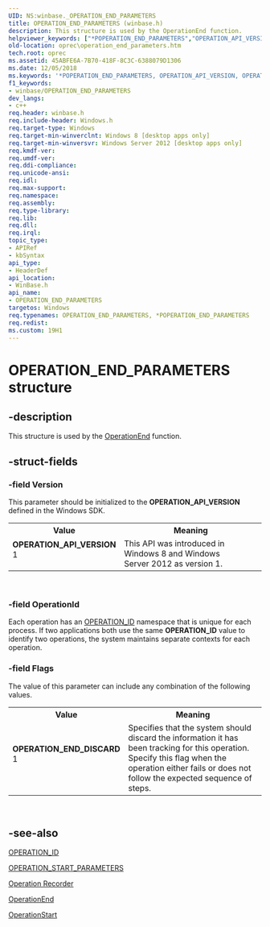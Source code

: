 ```yaml
---
UID: NS:winbase._OPERATION_END_PARAMETERS
title: OPERATION_END_PARAMETERS (winbase.h)
description: This structure is used by the OperationEnd function.helpviewer_keywords: ["*POPERATION_END_PARAMETERS","OPERATION_API_VERSION","OPERATION_END_DISCARD","OPERATION_END_PARAMETERS","OPERATION_END_PARAMETERS structure [Operation Recorder]","POPERATION_END_PARAMETERS","POPERATION_END_PARAMETERS structure pointer [Operation Recorder]","_OPERATION_END_PARAMETERS","oprec.operation_end_parameters","winbase/OPERATION_END_PARAMETERS","winbase/POPERATION_END_PARAMETERS"]
old-location: oprec\operation_end_parameters.htm
tech.root: oprec
ms.assetid: 45ABFE6A-7B70-418F-8C3C-6388079D1306
ms.date: 12/05/2018
ms.keywords: '*POPERATION_END_PARAMETERS, OPERATION_API_VERSION, OPERATION_END_DISCARD, OPERATION_END_PARAMETERS, OPERATION_END_PARAMETERS structure [Operation Recorder], POPERATION_END_PARAMETERS, POPERATION_END_PARAMETERS structure pointer [Operation Recorder], _OPERATION_END_PARAMETERS, oprec.operation_end_parameters, winbase/OPERATION_END_PARAMETERS, winbase/POPERATION_END_PARAMETERS'
f1_keywords:
- winbase/OPERATION_END_PARAMETERS
dev_langs:
- c++
req.header: winbase.h
req.include-header: Windows.h
req.target-type: Windows
req.target-min-winverclnt: Windows 8 [desktop apps only]
req.target-min-winversvr: Windows Server 2012 [desktop apps only]
req.kmdf-ver: 
req.umdf-ver: 
req.ddi-compliance: 
req.unicode-ansi: 
req.idl: 
req.max-support: 
req.namespace: 
req.assembly: 
req.type-library: 
req.lib: 
req.dll: 
req.irql: 
topic_type:
- APIRef
- kbSyntax
api_type:
- HeaderDef
api_location:
- WinBase.h
api_name:
- OPERATION_END_PARAMETERS
targetos: Windows
req.typenames: OPERATION_END_PARAMETERS, *POPERATION_END_PARAMETERS
req.redist: 
ms.custom: 19H1
---
```


# OPERATION_END_PARAMETERS structure


## -description


This structure is used by the <a href="https://docs.microsoft.com/windows/desktop/api/winbase/nf-winbase-operationend">OperationEnd</a> function. 


## -struct-fields




### -field Version

This parameter should be initialized to the  <b>OPERATION_API_VERSION</b> defined in the Windows SDK. 

<table>
<tr>
<th>Value</th>
<th>Meaning</th>
</tr>
<tr>
<td width="40%"><a id="OPERATION_API_VERSION"></a><a id="operation_api_version"></a><dl>
<dt><b>OPERATION_API_VERSION</b></dt>
<dt>1</dt>
</dl>
</td>
<td width="60%">
This API was introduced in Windows 8 and Windows Server 2012 as version 1.

</td>
</tr>
</table>
 


### -field OperationId

Each operation has an <a href="https://docs.microsoft.com/previous-versions/windows/desktop/oprec/operation-id">OPERATION_ID</a> namespace that is unique for each process. If two applications both use the same <b>OPERATION_ID</b> value to identify two operations, the system maintains separate contexts for each operation. 


### -field Flags

The value of this parameter can include any combination of the following values.

<table>
<tr>
<th>Value</th>
<th>Meaning</th>
</tr>
<tr>
<td width="40%"><a id="OPERATION_END_DISCARD"></a><a id="operation_end_discard"></a><dl>
<dt><b>OPERATION_END_DISCARD</b></dt>
<dt>1</dt>
</dl>
</td>
<td width="60%">
Specifies that the system should discard the information it has been tracking for this operation. Specify this flag when the operation either fails or does not follow the expected sequence of steps. 

</td>
</tr>
</table>
 


## -see-also




<b></b>



<a href="https://docs.microsoft.com/previous-versions/windows/desktop/oprec/operation-id">OPERATION_ID</a>



<a href="https://docs.microsoft.com/windows/desktop/api/winbase/ns-winbase-operation_start_parameters">OPERATION_START_PARAMETERS</a>



<a href="https://docs.microsoft.com/previous-versions/windows/desktop/oprec/-operation-portal">Operation Recorder</a>



<a href="https://docs.microsoft.com/windows/desktop/api/winbase/nf-winbase-operationend">OperationEnd</a>



<a href="https://docs.microsoft.com/windows/desktop/api/winbase/nf-winbase-operationstart">OperationStart</a>
 

 

